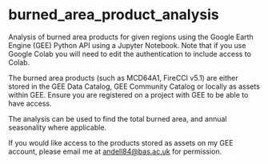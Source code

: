 # burned_area_product_analysis
Analysis of burned area products for given regions using the Google Earth Engine (GEE) Python API using a Jupyter Notebook. Note that if you use Google Colab you will need to edit the authentication to include access to Colab.

The burned area products (such as MCD64A1, FireCCI v5.1) are either stored in the GEE Data Catalog, GEE Community Catalog or locally as assets within GEE. Ensure you are registered on a project with GEE to be able to have access.

The analysis can be used to find the total burned area, and annual seasonality where applicable.

If you would like access to the products stored as assets on my GEE account, please email me at andell84@bas.ac.uk for permission.
